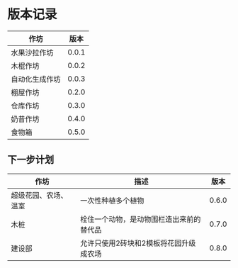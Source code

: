 # 版本记录

| 作坊           | 版本  |
| -------------- | ----- |
| 水果沙拉作坊   | 0.0.1 |
| 木棍作坊       | 0.0.2 |
| 自动化生成作坊 | 0.0.3 |
| 棚屋作坊       | 0.2.0 |
| 仓库作坊       | 0.3.0 |
| 奶昔作坊       | 0.4.0 |
| 食物箱         | 0.5.0 |

## 下一步计划

| 作坊                 | 描述                                     | 版本  |
| -------------------- | ---------------------------------------- | ----- |
| 超级花园、农场、温室 | 一次性种植多个植物                       | 0.6.0 |
| 木桩                 | 栓住一个动物，是动物围栏造出来前的替代品 | 0.7.0 |
| 建设部               | 允许只使用2砖块和2模板将花园升级成农场   | 0.8.0 |
